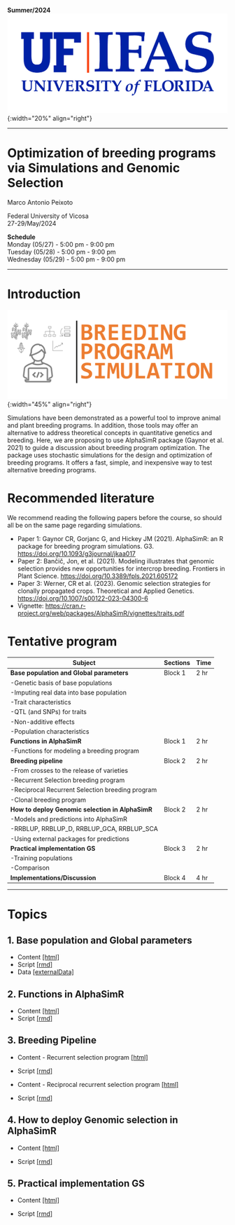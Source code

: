 **Summer/2024**
![FL](../../assets/images/UF.jpg){:width="20%" align="right"}  

***

# Optimization of breeding programs via Simulations and Genomic Selection

Marco Antonio Peixoto  

Federal University of Vicosa  
27-29/May/2024

**Schedule**  
Monday (05/27) - 5:00 pm - 9:00 pm  
Tuesday (05/28) - 5:00 pm - 9:00 pm  
Wednesday (05/29) - 5:00 pm - 9:00 pm 

***

# **Introduction**

![Imputation](../../assets/images/Picture1.png){:width="45%" align="right"}  

Simulations have been demonstrated as a powerful tool to improve animal and plant breeding programs. In addition, those tools may offer an alternative to address theoretical concepts in quantitative genetics and breeding. Here, we are proposing to use AlphaSimR package (Gaynor et al. 2021) to guide a discussion about breeding program optimization. The package uses stochastic simulations for the design and optimization of breeding programs. It offers a fast, simple, and inexpensive way to test alternative breeding programs.


# **Recommended literature**

We recommend reading the following papers before the course, so should all be on the same page regarding simulations.

- Paper 1: Gaynor CR, Gorjanc G, and Hickey JM (2021). AlphaSimR: an R package for breeding program simulations. G3. https://doi.org/10.1093/g3journal/jkaa017
- Paper 2: Bančič, Jon, et al. (2021). Modeling illustrates that genomic selection provides new opportunities for intercrop breeding. Frontiers in Plant Science. https://doi.org/10.3389/fpls.2021.605172
- Paper 3: Werner, CR et al. (2023). Genomic selection strategies for clonally propagated crops. Theoretical and Applied Genetics. https://doi.org/10.1007/s00122-023-04300-6
- Vignette: https://cran.r-project.org/web/packages/AlphaSimR/vignettes/traits.pdf


# **Tentative program**

| Subject                                                  | Sections  | Time  |
|----------------------------------------------------------|-----------|-------|
|**Base population and Global parameters**                            |  Block 1  |  2 hr |
| -Genetic basis of base populations                       |                | 
| -Imputing real data into base population    |                 |
| -Trait characteristics                                   |                 |
| -QTL (and SNPs) for traits                                      |                |
| -Non-additive effects                                    |                 |
| -Population characteristics                              |                |
| **Functions in AlphaSimR**                                | Block 1   | 2 hr  |
| -Functions for modeling a breeding program               |           |       |
| **Breeding pipeline**                                     | Block 2   | 2 hr  |
| -From crosses to the release of varieties                     |           |       |
| -Recurrent Selection breeding program                     |           |       |
| -Reciprocal Recurrent Selection breeding program          |           |       |
| -Clonal breeding program                                  |           |       |
| **How to deploy Genomic selection in AlphaSimR**          | Block 2   | 2 hr  |
| -Models and predictions into AlphaSimR                |           |       |
| -RRBLUP, RRBLUP_D, RRBLUP_GCA, RRBLUP_SCA             |           |       |
| -Using external packages for predictions            |           |       |
| **Practical implementation GS**                          | Block 3   | 2 hr  |
| -Training populations                                 |           |       |
| -Comparison                                           |           |       |
| **Implementations/Discussion**                           | Block 4   | 4 hr  |


***

# Topics

## 1. Base population and Global parameters

- Content [[html]](https://htmlpreview.github.io/?https://github.com/marcopxt/marcopxt.github.io/blob/master/talks_teach/AlphasimR/1.BasePopTraits.html)
- Script [[rmd]](https://minhaskamal.github.io/DownGit/#/home?url=https://github.com/marcopxt/marcopxt.github.io/blob/master/talks_teach/AlphasimR/1.BasePopTraits.Rmd)
- Data [[externalData]](https://minhaskamal.github.io/DownGit/#/home?url=https://github.com/marcopxt/marcopxt.github.io/blob/master/talks_teach/AlphasimR/External_Data.RData)

## 2. Functions in AlphaSimR 

- Content [[html]](https://htmlpreview.github.io/?https://github.com/marcopxt/marcopxt.github.io/blob/master/talks_teach/AlphasimR/2.AlphaSimR_Functions.html)
- Script [[rmd]](https://minhaskamal.github.io/DownGit/#/home?url=https://github.com/marcopxt/marcopxt.github.io/blob/master/talks_teach/AlphasimR/2.AlphaSimR_Functions(RMD).Rmd)

## 3. Breeding Pipeline

- Content - Recurrent selection program [[html]](https://htmlpreview.github.io/?https://github.com/marcopxt/marcopxt.github.io/blob/master/talks_teach/AlphasimR/3.WheatBreeding.html)
- Script [[rmd]](https://minhaskamal.github.io/DownGit/#/home?url=https://github.com/marcopxt/marcopxt.github.io/tree/master/talks_teach/AlphasimR/3.Wheat)

- Content - Reciprocal recurrent selection program [[html]](https://htmlpreview.github.io/?https://github.com/marcopxt/marcopxt.github.io/blob/master/talks_teach/AlphasimR/3.MaizeBreeding.html)
- Script [[rmd]](https://minhaskamal.github.io/DownGit/#/home?url=https://github.com/marcopxt/marcopxt.github.io/tree/master/talks_teach/AlphasimR/3.Maize)


## 4. How to deploy Genomic selection in AlphaSimR

- Content [[html]](https://htmlpreview.github.io/?https://github.com/marcopxt/marcopxt.github.io/blob/master/talks_teach/AlphasimR/4.DeployingGS.html)

- Script [[rmd]](https://minhaskamal.github.io/DownGit/#/home?url=https://github.com/marcopxt/marcopxt.github.io/blob/master/talks_teach/AlphasimR/4.DeployingGS.Rmd)

  
## 5. Practical implementation GS

- Content [[html]](https://htmlpreview.github.io/?https://github.com/marcopxt/marcopxt.github.io/blob/master/talks_teach/AlphasimR/5.Practical_ImplementationGS.html)

- Script [[rmd]](https://minhaskamal.github.io/DownGit/#/home?url=https://github.com/marcopxt/marcopxt.github.io/tree/master/talks_teach/AlphasimR/5.GS_Maize)

